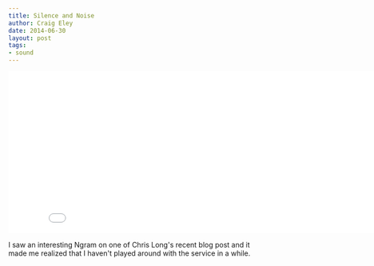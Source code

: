 ```yaml
---  
title: Silence and Noise
author: Craig Eley 
date: 2014-06-30
layout: post
tags: 
- sound
---
```


<center><iframe src="//books.google.com/ngrams/interactive_chart?content=silence%2C+noise&year_start=1800&year_end=2012&corpus=0&smoothing=3&share=&direct_url=t1%3B%2Csilence%3B%2Cc0%3B.t1%3B%2Cnoise%3B%2Cc0" width="850" height="325" marginwidth="0" marginheight="0" hspace="0" vspace="0" frameborder="0" scrolling="no"></iframe></center>

I saw an interesting Ngram on one of Chris Long's recent blog post and it made me realized that I haven't played around with the service in a while.